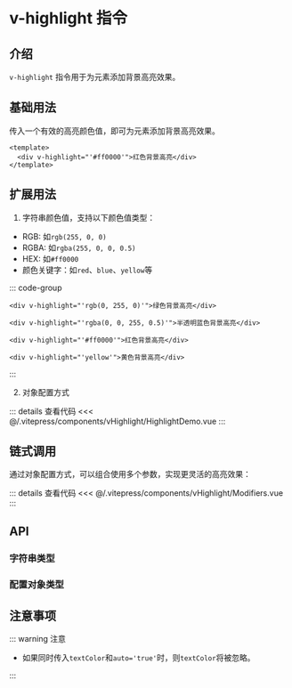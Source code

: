 # v-highlight 指令

## 介绍

`v-highlight` 指令用于为元素添加背景高亮效果。

## 基础用法

传入一个有效的高亮颜色值，即可为元素添加背景高亮效果。

```vue
<template>
  <div v-highlight="'#ff0000'">红色背景高亮</div>
</template>
```

## 扩展用法

1. 字符串颜色值，支持以下颜色值类型：

- RGB: 如`rgb(255, 0, 0)`
- RGBA: 如`rgba(255, 0, 0, 0.5)`
- HEX: 如`#ff0000`
- 颜色关键字：如`red`、`blue`、`yellow`等

::: code-group

```vue [RGB]
<div v-highlight="'rgb(0, 255, 0)'">绿色背景高亮</div>
```

```vue [RGBA]
<div v-highlight="'rgba(0, 0, 255, 0.5)'">半透明蓝色背景高亮</div>
```

```vue [HEX]
<div v-highlight="'#ff0000'">红色背景高亮</div>
```

```vue [Color Keyword]
<div v-highlight="'yellow'">黄色背景高亮</div>
```

:::

2. 对象配置方式

<HightlightDemo/>

::: details 查看代码
<<< @/.vitepress/components/vHighlight/HighlightDemo.vue
:::

## 链式调用

通过对象配置方式，可以组合使用多个参数，实现更灵活的高亮效果：

<Modifiers />

::: details 查看代码
<<< @/.vitepress/components/vHighlight/Modifiers.vue
:::

## API

### 字符串类型

<ApiTable :data="directiveData" />

### 配置对象类型

<ApiTable :data="optionsData" />

## 注意事项

::: warning 注意

- 如果同时传入`textColor`和`auto='true'`时，则`textColor`将被忽略。

:::

<script setup>
import HightlightDemo from '../.vitepress/components/vHighlight/HighlightDemo.vue';
import Modifiers from '../.vitepress/components/vHighlight/Modifiers.vue';
import ApiTable from '../.vitepress/components/ApiTable.vue';

const directiveData = [{
  name: 'value',
  description: '高亮配置，一个有效的颜色指：rgb、rgba、hex、color关键字',
  type: 'string',
  required: true
}];

const optionsData = [{
  name: 'bgColor',
  description: '高亮的背景颜色',
  type: 'string',
  required: true
}, {
  name: 'textColor',
  description: '高亮时的文字颜色',
  type: 'string',
  required: false
}, {
  name: 'auto',
  description: '是否自动计算文字颜色，若开启则textColor将被忽略',
  type: 'boolean',
  required: false,
  default: 'false'
}];
</script>
